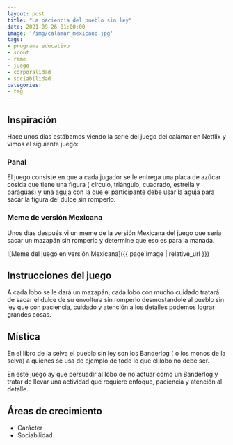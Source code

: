 ```yaml
---
layout: post
title: "La paciencia del pueblo sin ley"
date: 2021-09-26 01:00:00
image: '/img/calamar_mexicano.jpg'
tags:
- programa educativo
- scout
- reme
- juego
- corporalidad
- sociabilidad
categories:
- tag
---
```


## Inspiración

Hace unos dias estábamos viendo la serie del juego del calamar en Netflix y vimos el siguiente juego:

### Panal

El juego consiste en que a cada jugador se le entrega una placa de azúcar cosida que tiene una figura ( círculo, triángulo, cuadrado, estrella y paraguas) y una aguja con la que el participante debe usar la aguja para sacar la figura del dulce sin romperlo.


### Meme de versión Mexicana


Unos días después vi un meme de la versión Mexicana del juego que sería sacar un mazapán sin romperlo y determine que eso es para la manada.

![Meme del juego en versión Mexicana]({{ page.image | relative_url }})
## Instrucciones del juego

A cada lobo se le dará un mazapán, cada lobo con mucho cuidado tratará de sacar el dulce de su envoltura sin romperlo desmostandole al pueblo sin ley que con paciencia, cuidado y atención a los detalles podemos lograr grandes cosas.


## Mística

En el libro de la selva el pueblo sin ley son los Banderlog ( o los monos de la selva) a quienes se usa de ejemplo de todo lo que el lobo no debe ser.

En este juego ay que persuadir al lobo de no actuar como un Banderlog y tratar de llevar una actividad que requiere enfoque, paciencia y atención al detalle.


## Áreas de crecimiento

* Carácter
* Sociabilidad

